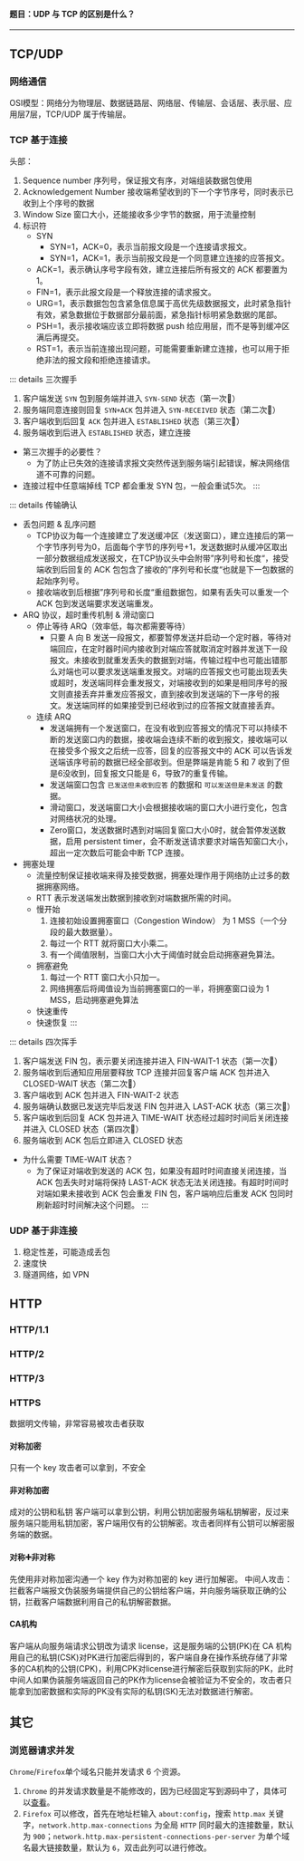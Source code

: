 #### 题目：UDP 与 TCP 的区别是什么？

------
## TCP/UDP

### 网络通信

OSI模型：网络分为物理层、数据链路层、网络层、传输层、会话层、表示层、应用层7层，TCP/UDP 属于传输层。

### TCP 基于连接

头部：
1. Sequence number 序列号，保证报文有序，对端组装数据包使用
2. Acknowledgement Number 接收端希望收到的下一个字节序号，同时表示已收到上个序号的数据
3. Window Size 窗口大小，还能接收多少字节的数据，用于流量控制
4. 标识符
    - SYN
        - SYN=1，ACK=0，表示当前报文段是一个连接请求报文。
        - SYN=1，ACK=1，表示当前报文段是一个同意建立连接的应答报文。
    - ACK=1，表示确认序号字段有效，建立连接后所有报文的 ACK 都要置为1。
    - FIN=1，表示此报文段是一个释放连接的请求报文。
    - URG=1，表示数据包包含紧急信息属于高优先级数据报文，此时紧急指针有效，紧急数据位于数据部分最前面，紧急指针标明紧急数据的尾部。
    - PSH=1，表示接收端应该立即将数据 push 给应用层，而不是等到缓冲区满后再提交。
    - RST=1，表示当前连接出现问题，可能需要重新建立连接，也可以用于拒绝非法的报文段和拒绝连接请求。

::: details 三次握手
1. 客户端发送 `SYN` 包到服务端并进入 `SYN-SEND` 状态（第一次🤝）
2. 服务端同意连接则回复 `SYN+ACK` 包并进入 `SYN-RECEIVED` 状态（第二次🤝）
3. 客户端收到后回复 `ACK` 包并进入 `ESTABLISHED` 状态（第三次🤝）
4. 服务端收到后进入 `ESTABLISHED` 状态，建立连接

- 第三次握手的必要性？
    - 为了防止已失效的连接请求报文突然传送到服务端引起错误，解决网络信道不可靠的问题。
- 连接过程中任意端掉线 TCP 都会重发 SYN 包，一般会重试5次。
:::

::: details 传输确认
- 丢包问题 & 乱序问题
    - TCP协议为每一个连接建立了发送缓冲区（发送窗口），建立连接后的第一个字节序列号为0，后面每个字节的序列号+1，发送数据时从缓冲区取出一部分数据组成发送报文，在TCP协议头中会附带”序列号和长度“，接受端收到后回复的 ACK 包包含了接收的”序列号和长度“也就是下一包数据的起始序列号。
    - 接收端收到后根据”序列号和长度“重组数据包，如果有丢失可以重发一个 ACK 包到发送端要求发送端重发。
- ARQ 协议，超时重传机制 & 滑动窗口
    - 停止等待 ARQ（效率低，每次都需要等待）
        - 只要 A 向 B 发送一段报文，都要暂停发送并启动一个定时器，等待对端回应，在定时器时间内接收到对端应答就取消定时器并发送下一段报文。未接收到就重发丢失的数据到对端，传输过程中也可能出错那么对端也可以要求发送端重发报文。对端的应答报文也可能出现丢失或超时，发送端同样会重发报文，对端接收到的如果是相同序号的报文则直接丢弃并重发应答报文，直到接收到发送端的下一序号的报文。发送端同样的如果接受到已经收到过的应答报文就直接丢弃。
    - 连续 ARQ
        - 发送端拥有一个发送窗口，在没有收到应答报文的情况下可以持续不断的发送窗口内的数据，接收端会连续不断的收到报文，接收端可以在接受多个报文之后统一应答，回复的应答报文中的 ACK 可以告诉发送端该序号前的数据已经全部收到。但是弊端是肯能 5 和 7 收到了但是6没收到，回复报文只能是 6，导致7的重复传输。
        - 发送端窗口包含 `已发送但未收到应答` 的数据和 `可以发送但是未发送` 的数据。
        - 滑动窗口，发送端窗口大小会根据接收端的窗口大小进行变化，包含对网络状况的处理。
        - Zero窗口，发送数据时遇到对端回复窗口大小0时，就会暂停发送数据，启用 persistent timer，会不断发送请求要求对端告知窗口大小，超出一定次数后可能会中断 TCP 连接。
- 拥塞处理
    - 流量控制保证接收端来得及接受数据，拥塞处理作用于网络防止过多的数据拥塞网络。
    - RTT 表示发送端发出数据到接收到对端数据所需的时间。
    - 慢开始
        1. 连接初始设置拥塞窗口（Congestion Window） 为 1 MSS（一个分段的最大数据量）。
        2. 每过一个 RTT 就将窗口大小乘二。
        3. 有一个阈值限制，当窗口大小大于阈值时就会启动拥塞避免算法。
    - 拥塞避免
        1. 每过一个 RTT 窗口大小只加一。
        2. 网络拥塞后将阈值设为当前拥塞窗口的一半，将拥塞窗口设为 1 MSS，启动拥塞避免算法
    - 快速重传
    - 快速恢复
:::

::: details 四次挥手
1. 客户端发送 FIN 包，表示要关闭连接并进入 FIN-WAIT-1 状态（第一次👋）
2. 服务端收到后通知应用层要释放 TCP 连接并回复客户端 ACK 包并进入 CLOSED-WAIT 状态（第二次👋）
3. 客户端收到 ACK 包并进入 FIN-WAIT-2 状态
4. 服务端确认数据已发送完毕后发送 FIN 包并进入 LAST-ACK 状态（第三次👋）
5. 客户端收到后回复 ACK 包并进入 TIME-WAIT 状态经过超时时间后关闭连接并进入 CLOSED 状态（第四次👋）
6. 服务端收到 ACK 包后立即进入 CLOSED 状态

- 为什么需要 TIME-WAIT 状态？
    - 为了保证对端收到发送的 ACK 包，如果没有超时时间直接关闭连接，当 ACK 包丢失时对端将保持 LAST-ACK 状态无法关闭连接。有超时时间时对端如果未接收到 ACK 包会重发 FIN 包，客户端响应后重发 ACK 包同时刷新超时时间解决这个问题。
:::

### UDP 基于非连接

1. 稳定性差，可能造成丢包
2. 速度快
3. 隧道网络，如 VPN

## HTTP

### HTTP/1.1

### HTTP/2

### HTTP/3

### HTTPS

数据明文传输，非常容易被攻击者获取

#### 对称加密
只有一个 key 攻击者可以拿到，不安全

#### 非对称加密
成对的公钥和私钥
客户端可以拿到公钥，利用公钥加密服务端私钥解密，反过来服务端只能用私钥加密，客户端用仅有的公钥解密。攻击者同样有公钥可以解密服务端的数据。

#### 对称➕非对称
先使用非对称加密沟通一个 key 作为对称加密的 key 进行加解密。
中间人攻击：拦截客户端报文伪装服务端提供自己的公钥给客户端，并向服务端获取正确的公钥，拦截客户端数据利用自己的私钥解密数据。

#### CA机构
客户端从向服务端请求公钥改为请求 license，这是服务端的公钥(PK)在 CA 机构用自己的私钥(CSK)对PK进行加密后得到的，客户端自身在操作系统存储了非常多的CA机构的公钥(CPK)，利用CPK对license进行解密后获取到实际的PK，此时中间人如果伪装服务端返回自己的PK作为license会被验证为不安全的，攻击者只能拿到加密数据和实际的PK没有实际的私钥(SK)无法对数据进行解密。

## 其它

### 浏览器请求并发
`Chrome`/`Firefox`单个域名只能并发请求 6 个资源。

1. `Chrome` 的并发请求数量是不能修改的，因为已经固定写到源码中了，具体可以[查看](https://chromium.googlesource.com/chromium/src/+/65.0.3325.162/net/socket/client_socket_pool_manager.cc#44)。
2. `Firefox` 可以修改，首先在地址栏输入 `about:config`，搜索 `http.max` 关键字，`network.http.max-connections` 为全局 `HTTP` 同时最大的连接数量，默认为 `900`；`network.http.max-persistent-connections-per-server` 为单个域名最大链接数量，默认为 `6`，双击此列可以进行修改。